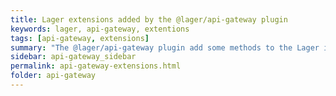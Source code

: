 ```yaml
---
title: Lager extensions added by the @lager/api-gateway plugin
keywords: lager, api-gateway, extentions
tags: [api-gateway, extensions]
summary: "The @lager/api-gateway plugin add some methods to the Lager instance so other plugins can refer to the content it manages"
sidebar: api-gateway_sidebar
permalink: api-gateway-extensions.html
folder: api-gateway
---
```

